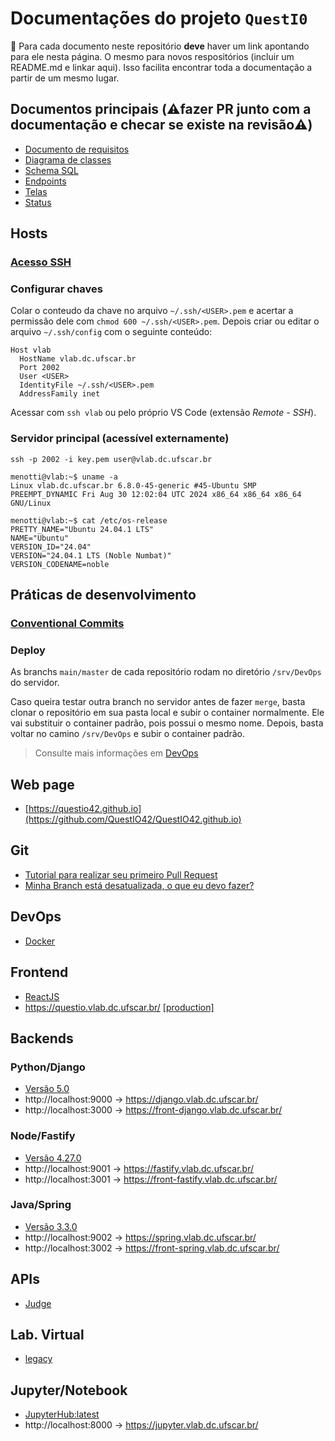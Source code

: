 # Documentações do projeto `QuestI0`

🚨 Para cada documento neste repositório **deve** haver um link apontando para ele nesta página. O mesmo para novos respositórios (incluir um README.md e linkar aqui). Isso facilita encontrar toda a documentação a partir de um mesmo lugar. 

## Documentos principais (⚠️fazer PR junto com a documentação e checar se existe na revisão⚠️)

- [Documento de requisitos](https://docs.google.com/document/d/1mrN9p3zhKcqRMqToB9Mj0hIYp-NVSA3TKEJNZaxD_MU/edit)
- [Diagrama de classes](https://lucid.app/lucidchart/f5e6c5eb-463a-4fad-a00e-e6fe9bb9619d/edit?invitationId=inv_e14c10db-b853-4ef4-ab46-31e7446cf394&page=HWEp-vi-RSFO#)
- [Schema SQL](SQL/Schema.md)
- [Endpoints](Back-API/README.md)
- [Telas](https://www.figma.com/design/eGVW2hBg9H8dQxIfM2iYYx/Portal-LD?node-id=0-1&t=XuDshWnr7wFOcb1I-0)
- [Status](https://docs.google.com/spreadsheets/d/e/2PACX-1vSE35upRszp3C788aIUYjQLQJYQJKcv-4zwOMDvD4zf5aAz-zuy_TfHG9sSwIWd04w3Un6vIYPSS9yS/pubhtml)

## Hosts

### [Acesso SSH](DevOps/SSH.md)

### Configurar chaves

Colar o conteudo da chave no arquivo `~/.ssh/<USER>.pem` e acertar a permissão dele com `chmod 600 ~/.ssh/<USER>.pem`. Depois criar ou editar o arquivo `~/.ssh/config` com o seguinte conteúdo:

```
Host vlab
  HostName vlab.dc.ufscar.br
  Port 2002
  User <USER>
  IdentityFile ~/.ssh/<USER>.pem
  AddressFamily inet
```

Acessar com `ssh vlab` ou pelo próprio VS Code (extensão *Remote - SSH*). 


### Servidor principal (acessível externamente)

```
ssh -p 2002 -i key.pem user@vlab.dc.ufscar.br 

menotti@vlab:~$ uname -a 
Linux vlab.dc.ufscar.br 6.8.0-45-generic #45-Ubuntu SMP PREEMPT_DYNAMIC Fri Aug 30 12:02:04 UTC 2024 x86_64 x86_64 x86_64 GNU/Linux

menotti@vlab:~$ cat /etc/os-release 
PRETTY_NAME="Ubuntu 24.04.1 LTS"
NAME="Ubuntu"
VERSION_ID="24.04"
VERSION="24.04.1 LTS (Noble Numbat)"
VERSION_CODENAME=noble
```

## Práticas de desenvolvimento

### [Conventional Commits](https://www.conventionalcommits.org/pt-br/v1.0.0-beta.4/)

### Deploy

As branchs `main/master` de cada repositório rodam no diretório `/srv/DevOps` do servidor.

Caso queira testar outra branch no servidor antes de fazer `merge`, basta clonar o repositório em sua pasta local e subir o container normalmente. Ele vai substituir o container padrão, pois possui o mesmo nome. Depois, basta voltar no camino `/srv/DevOps` e subir o container padrão. 

> Consulte mais informações em [DevOps](https://github.com/QuestIO42/DevOps)

## Web page 

* [https://questio42.github.io](https://github.com/QuestIO42/QuestIO42.github.io)

## Git

* [Tutorial para realizar seu primeiro Pull Request](https://github.com/PortalLD/Documentacao/blob/main/Versionamento/PR%20-%20Git%20e%20GitHub.md)
* [Minha Branch está desatualizada, o que eu devo fazer?](Versionamento/atualizando%20sua%20branch.md)

## DevOps

* [Docker](https://github.com/QuestIO42/DevOps)

## Frontend 

* [ReactJS](https://github.com/QuestIO42/App-frontend)
* https://questio.vlab.dc.ufscar.br/ [[production]](https://github.com/QuestIO42/App-frontend/blob/main/.env)

## Backends

### Python/Django

* [Versão 5.0](https://github.com/QuestIO42/App-backend-django)
* http://localhost:9000 -> https://django.vlab.dc.ufscar.br/
* http://localhost:3000 -> https://front-django.vlab.dc.ufscar.br/

### Node/Fastify

* [Versão 4.27.0](https://github.com/QuestIO42/App-backend-Node.js)
* http://localhost:9001 -> https://fastify.vlab.dc.ufscar.br/
* http://localhost:3001 -> https://front-fastify.vlab.dc.ufscar.br/

### Java/Spring

* [Versão 3.3.0](https://github.com/QuestIO42/App-backend-Spring)
* http://localhost:9002 -> https://spring.vlab.dc.ufscar.br/
* http://localhost:3002 -> https://front-spring.vlab.dc.ufscar.br/

## APIs

* [Judge](https://github.com/QuestIO42/Judge-API)

## Lab. Virtual

* [legacy](https://github.com/QuestIO42/vlab)

## Jupyter/Notebook

* [JupyterHub:latest](https://github.com/QuestIO42/DevOps/tree/main/jupyter/)
* http://localhost:8000 -> https://jupyter.vlab.dc.ufscar.br/
